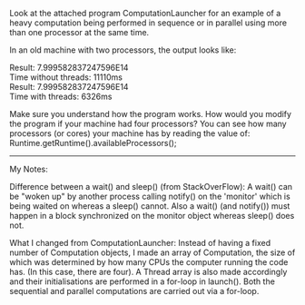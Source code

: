 Look at the attached program ComputationLauncher for an example of a heavy
computation being performed in sequence or in parallel using more than one
processor at the same time.

In an old machine with two processors, the output looks like:

Result: 7.999582837247596E14<br/>
Time without threads: 11110ms<br/>
Result: 7.999582837247596E14<br/>
Time with threads: 6326ms<br/>

Make sure you understand how the program works. How would you modify the program
if your machine had four processors? You can see how many processors (or cores)
your machine has by reading the value of:
Runtime.getRuntime().availableProcessors();

----
My Notes:

Difference between a wait() and sleep() (from StackOverFlow):
A wait() can be "woken up" by another process calling notify() on the 'monitor' which
is being waited on whereas a sleep() cannot. Also a wait() (and notify()) must happen
in a block synchronized on the monitor object whereas sleep() does not.


What I changed from ComputationLauncher:
Instead of having a fixed number of Computation objects, I made an array of Computation,
the size of which was determined by how many CPUs the computer running the code has.
(In this case, there are four). A Thread array is also made accordingly and their
initialisations are performed in a for-loop in launch().
Both the sequential and parallel computations are carried out via a for-loop.
